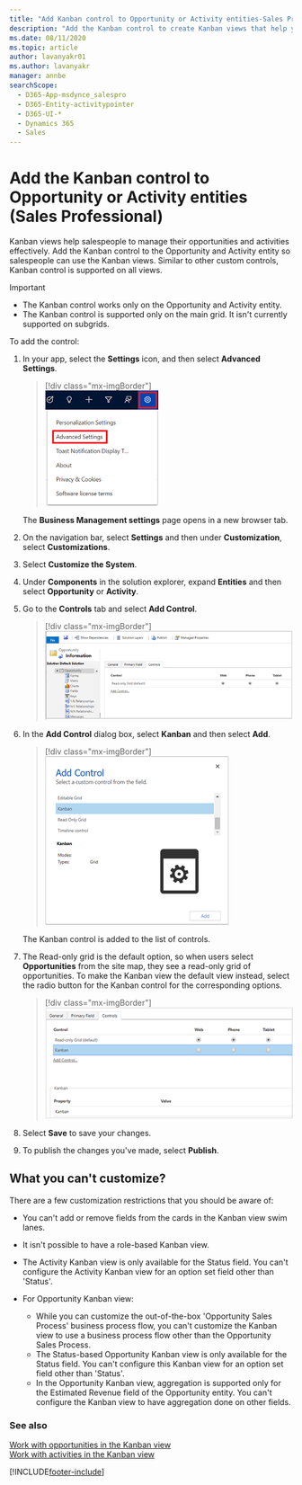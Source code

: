 ```yaml
---
title: "Add Kanban control to Opportunity or Activity entities-Sales Professional | MicrosoftDocs"
description: "Add the Kanban control to create Kanban views that help you to manage your opportunities or activities effectively."
ms.date: 08/11/2020
ms.topic: article
author: lavanyakr01
ms.author: lavanyakr
manager: annbe
searchScope: 
  - D365-App-msdynce_salespro
  - D365-Entity-activitypointer
  - D365-UI-*
  - Dynamics 365
  - Sales
---
```


# Add the Kanban control to Opportunity or Activity entities (Sales Professional)

Kanban views help salespeople to manage their opportunities and activities effectively. Add the Kanban control to the Opportunity and Activity entity so salespeople can use the Kanban views. Similar to other custom controls, Kanban control is supported on all views.

> [!IMPORTANT]
> - The Kanban control works only on the Opportunity and Activity entity.
> - The Kanban control is supported only on the main grid. It isn't currently supported on subgrids.

To add the control:
1. In your app, select the **Settings** icon, and then select **Advanced Settings**.

    > [!div class="mx-imgBorder"]  
    > ![Advanced Settings link in the site map.](../sales/media/advanced-settings-option.png "Advanced Settings link in the site map")

    The **Business Management settings** page opens in a new browser tab.

2. On the navigation bar, select **Settings** and then under **Customization**, select **Customizations**.

3. Select **Customize the System**.

4. Under **Components** in the solution explorer, expand **Entities** and then select **Opportunity** or **Activity**.

5. Go to the **Controls** tab and select **Add Control**.

    > [!div class="mx-imgBorder"]  
    > ![Read-only Grid control selected as default.](../sales/media/read-only-grid-control.png "Read-only Grid control selected as default")

6. In the **Add Control** dialog box, select **Kanban** and then select **Add**.

    > [!div class="mx-imgBorder"]  
    > ![Add Control dialog box.](../sales/media/add-control-dialog-box.png "Add Control dialog box")

    The Kanban control is added to the list of controls.

7. The Read-only grid is the default option, so when users select **Opportunities** from the site map, they see a read-only grid of opportunities. To make the Kanban view the default view instead, select the radio button for the Kanban control for the corresponding options.  

    > [!div class="mx-imgBorder"]  
    > ![Make the Kanban view the default view.](../sales/media/make-kanban-view-default.png "Make the Kanban view the default view") 

8. Select **Save** to save your changes.

9. To publish the changes you've made, select **Publish**.

## What you can't customize?

There are a few customization restrictions that you should be aware of:

- You can't add or remove fields from the cards in the Kanban view swim lanes.
- It isn't possible to have a role-based Kanban view.
- The Activity Kanban view is only available for the Status field. You can't configure the Activity Kanban view for an option set field other than 'Status'.
- For Opportunity Kanban view:

    - While you can customize the out-of-the-box 'Opportunity Sales Process' business process flow, you can't customize the Kanban view to use a business process flow other than the Opportunity Sales Process. 
    - The Status-based Opportunity Kanban view is only available for the Status field. You can't configure this Kanban view for an option set field other than 'Status'.
    - In the Opportunity Kanban view, aggregation is supported only for the Estimated Revenue field of the Opportunity entity. You can't configure the Kanban view to have aggregation done on other fields.

### See also

[Work with opportunities in the Kanban view](opportunity-kanban-view-sp.md)  
[Work with activities in the Kanban view](activity-kanban-view-sp.md)


[!INCLUDE[footer-include](../includes/footer-banner.md)]
